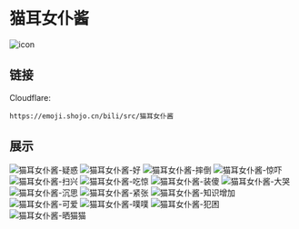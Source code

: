 # 猫耳女仆酱
![icon](https://emoji.shojo.cn/bili/src/猫耳女仆酱/icon.png)
## 链接
Cloudflare:
```
https://emoji.shojo.cn/bili/src/猫耳女仆酱
```
## 展示
![猫耳女仆酱-疑惑](https://emoji.shojo.cn/bili/src/猫耳女仆酱/猫耳女仆酱-疑惑.png)
![猫耳女仆酱-好](https://emoji.shojo.cn/bili/src/猫耳女仆酱/猫耳女仆酱-好.png)
![猫耳女仆酱-摔倒](https://emoji.shojo.cn/bili/src/猫耳女仆酱/猫耳女仆酱-摔倒.png)
![猫耳女仆酱-惊吓](https://emoji.shojo.cn/bili/src/猫耳女仆酱/猫耳女仆酱-惊吓.png)
![猫耳女仆酱-扫兴](https://emoji.shojo.cn/bili/src/猫耳女仆酱/猫耳女仆酱-扫兴.png)
![猫耳女仆酱-吃惊](https://emoji.shojo.cn/bili/src/猫耳女仆酱/猫耳女仆酱-吃惊.png)
![猫耳女仆酱-装傻](https://emoji.shojo.cn/bili/src/猫耳女仆酱/猫耳女仆酱-装傻.png)
![猫耳女仆酱-大哭](https://emoji.shojo.cn/bili/src/猫耳女仆酱/猫耳女仆酱-大哭.png)
![猫耳女仆酱-沉思](https://emoji.shojo.cn/bili/src/猫耳女仆酱/猫耳女仆酱-沉思.png)
![猫耳女仆酱-紧张](https://emoji.shojo.cn/bili/src/猫耳女仆酱/猫耳女仆酱-紧张.png)
![猫耳女仆酱-知识增加](https://emoji.shojo.cn/bili/src/猫耳女仆酱/猫耳女仆酱-知识增加.png)
![猫耳女仆酱-可爱](https://emoji.shojo.cn/bili/src/猫耳女仆酱/猫耳女仆酱-可爱.png)
![猫耳女仆酱-噗噗](https://emoji.shojo.cn/bili/src/猫耳女仆酱/猫耳女仆酱-噗噗.png)
![猫耳女仆酱-犯困](https://emoji.shojo.cn/bili/src/猫耳女仆酱/猫耳女仆酱-犯困.png)
![猫耳女仆酱-晒猫猫](https://emoji.shojo.cn/bili/src/猫耳女仆酱/猫耳女仆酱-晒猫猫.png)
